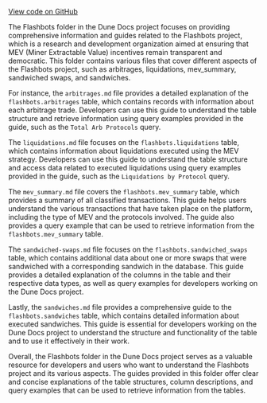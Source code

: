 [View code on GitHub](https://dune.com/.autodoc/docs/json/docs/data-tables/community/flashbots)

The Flashbots folder in the Dune Docs project focuses on providing comprehensive information and guides related to the Flashbots project, which is a research and development organization aimed at ensuring that MEV (Miner Extractable Value) incentives remain transparent and democratic. This folder contains various files that cover different aspects of the Flashbots project, such as arbitrages, liquidations, mev_summary, sandwiched swaps, and sandwiches.

For instance, the `arbitrages.md` file provides a detailed explanation of the `flashbots.arbitrages` table, which contains records with information about each arbitrage trade. Developers can use this guide to understand the table structure and retrieve information using query examples provided in the guide, such as the `Total Arb Protocols` query.

The `liquidations.md` file focuses on the `flashbots.liquidations` table, which contains information about liquidations executed using the MEV strategy. Developers can use this guide to understand the table structure and access data related to executed liquidations using query examples provided in the guide, such as the `Liquidations by Protocol` query.

The `mev_summary.md` file covers the `flashbots.mev_summary` table, which provides a summary of all classified transactions. This guide helps users understand the various transactions that have taken place on the platform, including the type of MEV and the protocols involved. The guide also provides a query example that can be used to retrieve information from the `flashbots.mev_summary` table.

The `sandwiched-swaps.md` file focuses on the `flashbots.sandwiched_swaps` table, which contains additional data about one or more swaps that were sandwiched with a corresponding sandwich in the database. This guide provides a detailed explanation of the columns in the table and their respective data types, as well as query examples for developers working on the Dune Docs project.

Lastly, the `sandwiches.md` file provides a comprehensive guide to the `flashbots.sandwiches` table, which contains detailed information about executed sandwiches. This guide is essential for developers working on the Dune Docs project to understand the structure and functionality of the table and to use it effectively in their work.

Overall, the Flashbots folder in the Dune Docs project serves as a valuable resource for developers and users who want to understand the Flashbots project and its various aspects. The guides provided in this folder offer clear and concise explanations of the table structures, column descriptions, and query examples that can be used to retrieve information from the tables.
